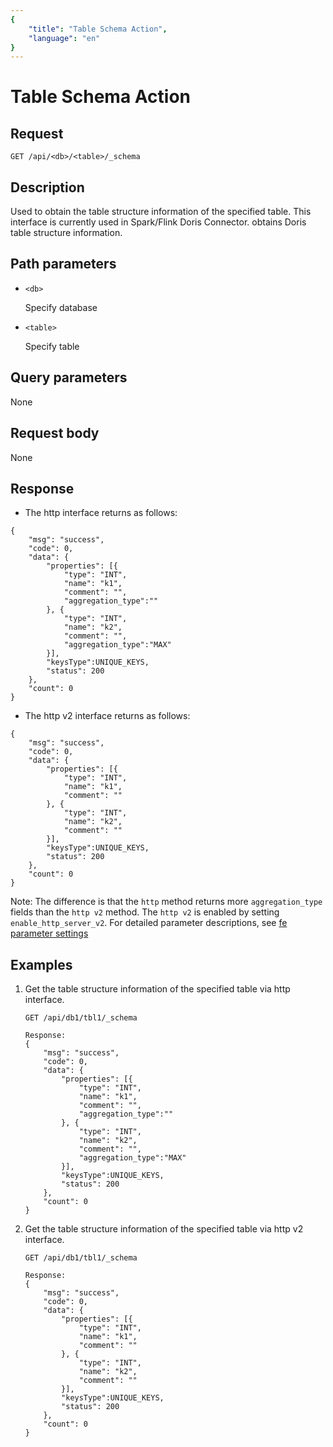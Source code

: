 ```yaml
---
{
    "title": "Table Schema Action",
    "language": "en"
}
---
```


<!-- 
Licensed to the Apache Software Foundation (ASF) under one
or more contributor license agreements.  See the NOTICE file
distributed with this work for additional information
regarding copyright ownership.  The ASF licenses this file
to you under the Apache License, Version 2.0 (the
"License"); you may not use this file except in compliance
with the License.  You may obtain a copy of the License at

  http://www.apache.org/licenses/LICENSE-2.0

Unless required by applicable law or agreed to in writing,
software distributed under the License is distributed on an
"AS IS" BASIS, WITHOUT WARRANTIES OR CONDITIONS OF ANY
KIND, either express or implied.  See the License for the
specific language governing permissions and limitations
under the License.
-->

# Table Schema Action

## Request

`GET /api/<db>/<table>/_schema`

## Description

Used to obtain the table structure information of the specified table. This interface is currently used in Spark/Flink Doris Connector.  obtains Doris table structure information.
    
## Path parameters

* `<db>`

    Specify database

* `<table>`

    Specify table

## Query parameters

None

## Request body

None

## Response
* The http interface returns as follows:
```
{
	"msg": "success",
	"code": 0,
	"data": {
		"properties": [{
			"type": "INT",
			"name": "k1",
			"comment": "",
			"aggregation_type":""
		}, {
			"type": "INT",
			"name": "k2",
			"comment": "",
			"aggregation_type":"MAX"
		}],
		"keysType":UNIQUE_KEYS,
		"status": 200
	},
	"count": 0
}
```
* The http v2 interface returns as follows:
```
{
	"msg": "success",
	"code": 0,
	"data": {
		"properties": [{
			"type": "INT",
			"name": "k1",
			"comment": ""
		}, {
			"type": "INT",
			"name": "k2",
			"comment": ""
		}],
		"keysType":UNIQUE_KEYS,
		"status": 200
	},
	"count": 0
}
```
Note: The difference is that the `http` method returns more `aggregation_type` fields than the `http v2` method. The `http v2` is enabled by setting `enable_http_server_v2`. For detailed parameter descriptions, see [fe parameter settings](../../../admin-manual/config/fe-config)

## Examples

1. Get the table structure information of the specified table via http interface.

    ```
    GET /api/db1/tbl1/_schema
    
    Response:
    {
    	"msg": "success",
    	"code": 0,
    	"data": {
    		"properties": [{
    			"type": "INT",
    			"name": "k1",
    			"comment": "",
    			"aggregation_type":""
    		}, {
    			"type": "INT",
    			"name": "k2",
    			"comment": "",
    			"aggregation_type":"MAX"
    		}],
    		"keysType":UNIQUE_KEYS,
    		"status": 200
    	},
    	"count": 0
    }
    ```
2. Get the table structure information of the specified table via http v2 interface.

    ```
    GET /api/db1/tbl1/_schema
    
    Response:
    {
    	"msg": "success",
    	"code": 0,
    	"data": {
    		"properties": [{
    			"type": "INT",
    			"name": "k1",
    			"comment": ""
    		}, {
    			"type": "INT",
    			"name": "k2",
    			"comment": ""
    		}],
    		"keysType":UNIQUE_KEYS,
    		"status": 200
    	},
    	"count": 0
    }
    ```
